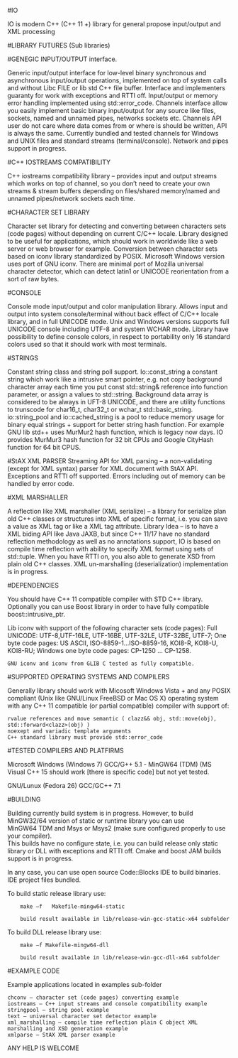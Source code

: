 #IO

IO is modern C++ (C++ 11 +) library for general propose input/output and XML processing

#LIBRARY FUTURES (Sub libraries)

#GENEGIC INPUT/OUTPUT interface.

Generic input/output interface for low-level binary synchronous and asynchronous input/output operations,
implemented on top of system calls and without Libc FILE or lib std C++ file buffer. Interface and implementers guaranty
for work with exceptions and RTTI off. Input/output or memory error handling implemented using std::error_code.
Channels interface allow you easily implement basic binary input/output for any source like files, sockets, named 
and unnamed pipes, networks sockets etc. Channels API user do not care where data comes from or where is should be written,
API is always the same. Currently bundled and tested channels for Windows and UNIX files and standard streams (terminal/console).
Network and pipes support in progress.

#C++ IOSTREAMS COMPATIBILITY

C++ iostreams compatibility library – provides input and output streams which works on top of channel, so you don’t need to create your own streams & stream buffers depending on files/shared memory/named and unnamed pipes/network sockets each time.

#CHARACTER SET LIBRARY

Character set library for detecting and converting between characters sets (code pages) without depending on current C/C++ 
locale. Library designed to be useful for applications, which should work in worldwide like a web server or web browser 
for example. Conversion between character sets based on iconv library standardized by POSIX. Microsoft Windows version 
uses port of GNU iconv. There are minimal port of Mozilla universal character detector, which can detect latin1 
or UNICODE reorientation from a sort of raw bytes.

#CONSOLE

Console mode input/output and color manipulation library. Allows input and output into system console/terminal without 
back effect of C/C++ locale library, and in full UNICODE mode. Unix and Windows versions supports full UNICODE console
including UTF-8 and system WCHAR mode. Library have possibility to define console colors, in respect to portability only 
16 standard colors used so that it should work with most terminals.

#STRINGS

Constant string class and string poll support.
Io::const_string a constant string which work like a intrusive smart pointer, e.g. not copy background character array each time you put const std::string& reference into function parameter, or assign a values to std::string. Background data array is considered to be always in UFT-8 UNICODE, and there are utility functions to trunscode for char16_t, char32_t or wchar_t std::basic_string.
io::string_pool and io::cached_string is a pool to reduce memory usage for binary equal strings + support for better string hash function. For example GNU lib std++ uses MurMur2 hash function, which is legacy now days. IO provides MurMur3 hash function for 32 bit CPUs and Google CityHash function for 64 bit CPUS.

#StAX XML PARSER
Streaming API for XML parsing – a non-validating (except for XML syntax) parser for XML document with StAX API. 
Exceptions and RTTI off supported. Errors including out of memory can be handled by error code.

#XML MARSHALLER

A reflection like XML marshaller (XML serialize) – a library for serialize plan old C++ classes or structures 
into XML of specific format, i.e. you can save a value as XML tag or like a XML tag attribute. Library Idea – is to have 
a XML biding API like Java JAXB, but since C++ 11/17 have no standard reflection methodology as well as no annotations support,
IO is based on compile time reflection with ability to specify XML format using sets of std::tuple. 
When you have RTTI on, you also able to generate XSD from plain old C++ classes.
XML un-marshalling (deserialization) implementation is in progress.

#DEPENDENCIES 

You should have C++ 11 compatible compiler with STD C++ library. Optionally you can use Boost library in order to have 
fully compatible boost::intrusive_ptr.

Lib iconv with support of the following character sets (code pages): 
	Full UNICODE: UTF-8,UTF-16LE, UTF-16BE, UTF-32LE, UTF-32BE, UTF-7;
	One byte code pages: US ASCII, ISO-8859-1…ISO-8859-16, KOI8-R, KOI8-U, KOI8-RU;
	Windows one byte code pages: CP-1250 … CP-1258.
	
	GNU iconv and iconv from GLIB C tested as fully compatible. 

#SUPPORTED OPERATING SYSTEMS AND COMPILERS

Generally library should work with Micosoft Windows Vista + and any POSIX compliant (Unix like GNU/Linux FreeBSD or Mac OS X) 
operating system with any C++ 11 compatible (or partial compatible) compiler with support of:

	rvalue references and move semantic ( clazz&& obj, std::move(obj), std::forward<clazz>(obj) )
	noexept and variadic template arguments
	C++ standard library must provide std::error_code
	
#TESTED COMPILERS AND PLATFIRMS

Microsoft Windows (Windows 7)
		GCC/G++ 5.1 -  MinGW64 (TDM) 
		(MS Visual C++ 15 should work [there is specific code] but not yet tested.
		
GNU/Lunux (Fedora 26)
		GCC/GC++ 7.1 

#BUILDING

Building currently build system is in progress. However, to build MinGW32/64 version of static or runtime library you can use  
MinGW64 TDM and Msys or Msys2 (make sure configured properly to use your compiler).  
This builds have no configure state, i.e. you can build release only static library or DLL with exceptions and RTTI off. 
Cmake and boost JAM builds support is in progress.

In any case, you can use open source Code::Blocks IDE to build binaries. IDE project files bundled. 

To build static release library use:
		
		make –f   Makefile-mingw64-static
		
		build result available in lib/release-win-gcc-static-x64 subfolder
		
To build DLL release library use:

		make –f Makefile-mingw64-dll
		
		build result available in lib/release-win-gcc-dll-x64 subfolder

#EXAMPLE CODE

Example applications located in examples sub-folder
	
	chconv – character set (code pages) converting example 
	iostreams – C++ input streams and console compatibility example
	stringpool – string pool example
	text – universal character set detector example
	xml_marshalling – compile time reflection plain C object XML marshalling and XSD generation example
	xmlparse – StAX XML parser example 

ANY HELP IS WELCOME


